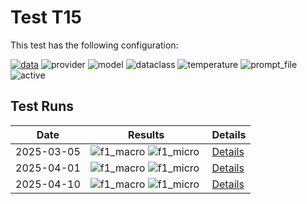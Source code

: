 # Test T15

This test has the following configuration:

<a href="/benchmarks/metadata_extraction"><img src="https://img.shields.io/badge/data-metadata_extraction-lightgrey" alt="data"></a>&nbsp;<img src="https://img.shields.io/badge/provider-genai-green" alt="provider">&nbsp;<img src="https://img.shields.io/badge/model-gemini--1.5--flash-blue" alt="model">&nbsp;<img src="https://img.shields.io/badge/dataclass-Document-purple" alt="dataclass">&nbsp;<img src="https://img.shields.io/badge/temperature-0.0-ffff00" alt="temperature">&nbsp;<img src="https://img.shields.io/badge/prompt_file-prompt.txt-lightgrey" alt="prompt_file">&nbsp;<img src="https://img.shields.io/badge/active-yes-brightgreen" alt="active">


## Test Runs

<script src="https://code.jquery.com/jquery-3.6.0.min.js"></script>
<link rel="stylesheet" href="https://cdn.datatables.net/1.13.6/css/jquery.dataTables.min.css">
<script src="https://cdn.datatables.net/1.13.6/js/jquery.dataTables.min.js"></script><style>
    /* Square styles */
    .test-rectangle {
        display: inline-flex;
        height: 20px;
        border-radius: 3px;
        text-align: center;
        align-items: center;
        justify-content: center;
        font-size: 12px;
        font-weight: regular;
        color: white;
        padding: 0 5px;
        white-space: nowrap;
        overflow: hidden;
        text-overflow: ellipsis;
    }
    .test-square {
        display: inline-flex;
        width: 30px;
        height: 20px;
        border-radius: 3px;
        text-align: center;
        align-items: center;
        justify-content: center;
        font-size: 12px;
        font-weight: bold;
        color: white;
    }
    /* Inner table styles */
    .inner-table {
        width: 100%;
        border-collapse: collapse;
        margin: 0;
        padding: 0;
    }
    .inner-table th, .inner-table td {
        padding: 4px;
        text-align: left;
        border-bottom: 1px solid #ddd;
    }
    .inner-table th {
        background-color: #f2f2f2;
        font-weight: bold;
    }
</style>
<table id="data-table" class="display">
  <thead><tr>
    <th>Date</th>
    <th>Results</th>
    <th>Details</th>

  </tr></thead>
  <tbody>
<tr>
    <td>2025-03-05</td>
    <td><img src="https://img.shields.io/badge/f1_macro-0.35794203848583733-brightgreen" alt="f1_macro">&nbsp;<img src="https://img.shields.io/badge/f1_micro-0.36245954692556637-brightgreen" alt="f1_micro">&nbsp;</td>
    <td><a href='/archive/2025-03-05/T15'>Details</a></td>
</tr>
<tr>
    <td>2025-04-01</td>
    <td><img src="https://img.shields.io/badge/f1_macro-0.3694170771756979-brightgreen" alt="f1_macro">&nbsp;<img src="https://img.shields.io/badge/f1_micro-0.3701298701298701-brightgreen" alt="f1_micro">&nbsp;</td>
    <td><a href='/archive/2025-04-01/T15'>Details</a></td>
</tr>
<tr>
    <td>2025-04-10</td>
    <td><img src="https://img.shields.io/badge/f1_macro-0.3878659223733522-brightgreen" alt="f1_macro">&nbsp;<img src="https://img.shields.io/badge/f1_micro-0.3856209150326798-brightgreen" alt="f1_micro">&nbsp;</td>
    <td><a href='/archive/2025-04-10/T15'>Details</a></td>
</tr>

  </tbody>
</table>

<script>
  $(document).ready(function() {
    $('#data-table').DataTable({
      "paging": true,
      "searching": true,
      "ordering": true,
      "info": true,
      "lengthMenu": [[10, 20, -1], [10, 20, "All"]],
    });
  });
</script>

